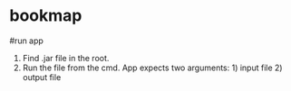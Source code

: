 # bookmap

#run app
1. Find .jar file in the root.
2. Run the file from the cmd.
App expects two arguments: 1) input file 2) output file
